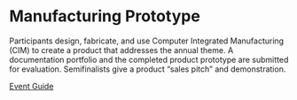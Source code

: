 # Manufacturing Prototype

Participants design, fabricate, and use Computer Integrated
Manufacturing (CIM) to create a product that addresses the
annual theme. A documentation portfolio and the completed
product prototype are submitted for evaluation. Semifinalists
give a product “sales pitch” and demonstration.

[Event Guide](https://lwsd.sharepoint.com/:b:/r/sites/GR-JHS-TechnologyStudentAssociation-SCA/Shared%20Documents/23-24/Competition/Event%20Guides/HS%20-%20Manufacturing%20Prototype.pdf)
